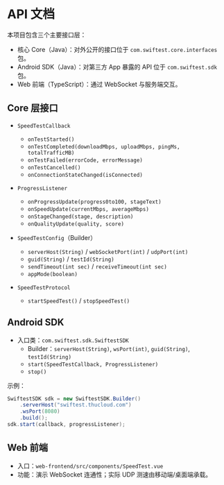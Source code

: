 # API 文档

本项目包含三个主要接口层：

- 核心 Core（Java）：对外公开的接口位于 `com.swiftest.core.interfaces` 包。
- Android SDK（Java）：对第三方 App 暴露的 API 位于 `com.swiftest.sdk` 包。
- Web 前端（TypeScript）：通过 WebSocket 与服务端交互。

## Core 层接口

- `SpeedTestCallback`
  - `onTestStarted()`
  - `onTestCompleted(downloadMbps, uploadMbps, pingMs, totalTrafficMB)`
  - `onTestFailed(errorCode, errorMessage)`
  - `onTestCancelled()`
  - `onConnectionStateChanged(isConnected)`

- `ProgressListener`
  - `onProgressUpdate(progress0to100, stageText)`
  - `onSpeedUpdate(currentMbps, averageMbps)`
  - `onStageChanged(stage, description)`
  - `onQualityUpdate(quality, score)`

- `SpeedTestConfig`（Builder）
  - `serverHost(String)` / `webSocketPort(int)` / `udpPort(int)`
  - `guid(String)` / `testId(String)`
  - `sendTimeout(int sec)` / `receiveTimeout(int sec)`
  - `appMode(boolean)`

- `SpeedTestProtocol`
  - `startSpeedTest()` / `stopSpeedTest()`

## Android SDK

- 入口类：`com.swiftest.sdk.SwiftestSDK`
  - Builder：`serverHost(String)`, `wsPort(int)`, `guid(String)`, `testId(String)`
  - `start(SpeedTestCallback, ProgressListener)`
  - `stop()`

示例：
```java path=null start=null
SwiftestSDK sdk = new SwiftestSDK.Builder()
    .serverHost("swiftest.thucloud.com")
    .wsPort(8080)
    .build();
sdk.start(callback, progressListener);
```

## Web 前端

- 入口：`web-frontend/src/components/SpeedTest.vue`
- 功能：演示 WebSocket 连通性；实际 UDP 测速由移动端/桌面端承载。
